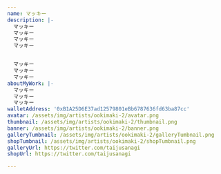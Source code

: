 ```yaml
---
name: マッキー
description: |-
  マッキー
  マッキー
  マッキー
  マッキー


  マッキー
  マッキー
  マッキー
aboutMyWork: |-
  マッキー
  マッキー
  マッキー
walletAddress: '0xB1A25D6E37ad12579801eBb6787636fd63ba87cc'
avatar: /assets/img/artists/ookimaki-2/avatar.png
thumbnail: /assets/img/artists/ookimaki-2/thumbnail.png
banner: /assets/img/artists/ookimaki-2/banner.png
galleryTumbnail: /assets/img/artists/ookimaki-2/galleryTumbnail.png
shopTumbnail: /assets/img/artists/ookimaki-2/shopTumbnail.png
galleryUrl: https://twitter.com/taijusanagi
shopUrl: https://twitter.com/taijusanagi

---
```

